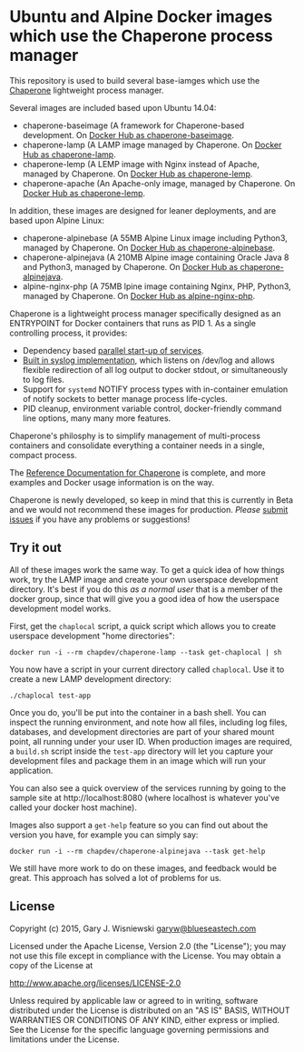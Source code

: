 # Ubuntu and Alpine Docker images which use the Chaperone process manager

This repository is used to build several base-iamges which use the
[Chaperone](http://garywiz.github.io/chaperone/guide/chap-intro.html) lightweight process manager.

Several images are included based upon Ubuntu 14.04:

 * chaperone-baseimage (A framework for Chaperone-based development.  On
   [Docker Hub as chaperone-baseimage](https://registry.hub.docker.com/u/chapdev/chaperone-baseimage).
 * chaperone-lamp (A LAMP image managed by Chaperone.  On
   [Docker Hub as chaperone-lamp](https://registry.hub.docker.com/u/chapdev/chaperone-lamp).
 * chaperone-lemp (A LEMP image with Nginx instead of Apache, managed by Chaperone.  On
   [Docker Hub as chaperone-lemp](https://registry.hub.docker.com/u/chapdev/chaperone-lemp).
 * chaperone-apache (An Apache-only image, managed by Chaperone.  On
   [Docker Hub as chaperone-lemp](https://registry.hub.docker.com/u/chapdev/chaperone-apache).

In addition, these images are designed for leaner deployments, and are based upon Alpine Linux:

 * chaperone-alpinebase (A 55MB Alpine Linux image including Python3, managed by Chaperone.  On
   [Docker Hub as chaperone-alpinebase](https://registry.hub.docker.com/u/chapdev/chaperone-alpinebase).
 * chaperone-alpinejava (A 210MB Alpine image containing Oracle Java 8 and Python3, managed by Chaperone. On
   [Docker Hub as chaperone-alpinejava](https://registry.hub.docker.com/u/chapdev/chaperone-alpinejava).
 * alpine-nginx-php (A 75MB lpine image containing Nginx, PHP, Python3, managed by Chaperone. On
   [Docker Hub as alpine-nginx-php](https://registry.hub.docker.com/u/chapdev/alpine-nginx-php).
   
Chaperone is a lightweight process manager specifically designed as an ENTRYPOINT for Docker containers that runs as PID 1.
As a single controlling process, it provides:

  * Dependency based [parallel start-up of services](http://garywiz.github.io/chaperone/ref/config-service.html).
  * [Built in syslog implementation](http://garywiz.github.io/chaperone/ref/config-logging.html), which listens on /dev/log and allows
    flexible redirection of all log output to docker stdout, or simultaneously
    to log files.
  * Support for ``systemd`` NOTIFY process types with in-container emulation of notify sockets to
	better manage process life-cycles.
  * PID cleanup, environment variable control, docker-friendly command line options, many many more features.

Chaperone's philosphy is to simplify management of multi-process containers and consolidate everything a container needs
in a single, compact process.

The [Reference Documentation for Chaperone](http://garywiz.github.io/chaperone/ref/index.html) is complete, and
more examples and Docker usage information is on the way.

Chaperone is newly developed, so keep in mind that this is currently in Beta and we would not recommend these images
for production.  *Please* [submit issues](https://github.com/garywiz/chaperone-docker/issues) if you have any problems or suggestions!

## Try it out

All of these images work the same way.  To get a quick idea of how things work, try the LAMP image and create your own 
userspace development directory.  It's best if you do this *as a normal user* that is a member of the docker group, since 
that will give you a good idea of how the userspace development model works.

First, get the `chaplocal` script, a quick script which allows you to create userspace development "home directories":

    docker run -i --rm chapdev/chaperone-lamp --task get-chaplocal | sh

You now have a script in your current directory called ``chaplocal``.
Use it to create a new LAMP development directory:

    ./chaplocal test-app

Once you do, you'll be put into the container in a bash shell.  You can inspect the running environment,
and note how all files, including log files, databases, and development directories are part of your
shared mount point, all running under your user ID.   When production images are required, a
`build.sh` script inside the `test-app` directory will let you capture your development files
and package them in an image which will run your application.

You can also see a quick overview of the services running by going to the sample site at http://localhost:8080
(where localhost is whatever you've called your docker host machine).

Images also support a `get-help` feature so you can find out about the version you have, for example
you can simply say:

    docker run -i --rm chapdev/chaperone-alpinejava --task get-help
       
We still have more work to do on these images, and feedback would be great.  This approach
has solved a lot of problems for us.

## License

Copyright (c) 2015, Gary J. Wisniewski <garyw@blueseastech.com>

Licensed under the Apache License, Version 2.0 (the "License");
you may not use this file except in compliance with the License.
You may obtain a copy of the License at

   http://www.apache.org/licenses/LICENSE-2.0

Unless required by applicable law or agreed to in writing, software
distributed under the License is distributed on an "AS IS" BASIS,
WITHOUT WARRANTIES OR CONDITIONS OF ANY KIND, either express or implied.
See the License for the specific language governing permissions and
limitations under the License.
